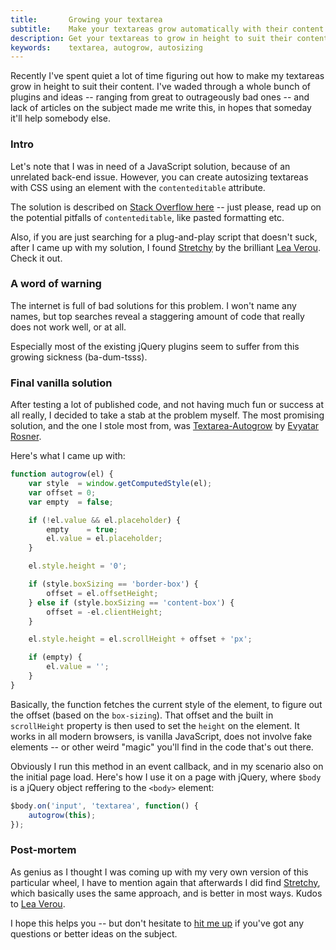 ```yaml
---
title:       Growing your textarea
subtitle:    Make your textareas grow automatically with their content
description: Get your textareas to grow in height to suit their content.
keywords:    textarea, autogrow, autosizing
---
```


Recently I've spent quiet a lot of time figuring out how to make my textareas
grow in height to suit their content. I've waded through a whole bunch of
plugins and ideas -- ranging from great to outrageously bad ones -- and lack of
articles on the subject made me write this, in hopes that someday it'll help
somebody else.

### Intro

Let's note that I was in need of a JavaScript solution, because of an unrelated
back-end issue. However, you can create autosizing textareas with CSS using an
element with the `contenteditable` attribute.

The solution is described on [Stack Overflow here][contenteditable] -- just
please, read up on the potential pitfalls of `contenteditable`, like pasted
formatting etc.

Also, if you are just searching for a plug-and-play script that doesn't suck,
after I came up with my solution, I found [Stretchy][] by the brilliant [Lea
Verou][]. Check it out.

### A word of warning

The internet is full of bad solutions for this problem. I won't name any names,
but top searches reveal a staggering amount of code that really does not work
well, or at all.

Especially most of the existing jQuery plugins seem to suffer from this growing
sickness (ba-dum-tsss).

### Final vanilla solution

After testing a lot of published code, and not having much fun or success at all
really, I decided to take a stab at the problem myself. The most promising
solution, and the one I stole most from, was [Textarea-Autogrow][] by [Evyatar
Rosner][].

Here's what I came up with:

```js
function autogrow(el) {
    var style  = window.getComputedStyle(el);
    var offset = 0;
    var empty  = false;

    if (!el.value && el.placeholder) {
        empty    = true;
        el.value = el.placeholder;
    }

    el.style.height = '0';

    if (style.boxSizing == 'border-box') {
        offset = el.offsetHeight;
    } else if (style.boxSizing == 'content-box') {
        offset = -el.clientHeight;
    }

    el.style.height = el.scrollHeight + offset + 'px';

    if (empty) {
        el.value = '';
    }
}
```

Basically, the function fetches the current style of the element, to figure out
the offset (based on the `box-sizing`). That offset and the built in
`scrollHeight` property is then used to set the `height` on the element. It
works in all modern browsers, is vanilla JavaScript, does not involve fake
elements -- or other weird "magic" you'll find in the code that's out there.

Obviously I run this method in an event callback, and in my scenario also on the
initial page load. Here's how I use it on a page with jQuery, where `$body` is a
jQuery object reffering to the `<body>` element:

```js
$body.on('input', 'textarea', function() {
    autogrow(this);
});
```

### Post-mortem

As genius as I thought I was coming up with my very own version of this
particular wheel, I have to mention again that afterwards I did find
[Stretchy][], which basically uses the same approach, and is better in most
ways. Kudos to [Lea Verou][].

I hope this helps you -- but don't hesitate to [hit me up][] if you've got any
questions or better ideas on the subject.


[contenteditable]:   http://stackoverflow.com/a/15866077/954798
[Lea Verou]:         http://lea.verou.me/
[Stretchy]:          http://leaverou.github.io/stretchy/
[Textarea-Autogrow]: https://github.com/CodingAspect/Textarea-Autogrow
[Evyatar Rosner]:    http://www.codingaspect.com/
[hit me up]:         /about/
